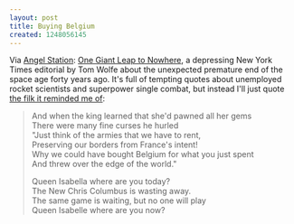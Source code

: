 ```yaml
---
layout: post
title: Buying Belgium
created: 1248056145
---
```

Via [Angel Station](http://walterjonwilliams.blogspot.com/2009/07/philosophers-needed-apply-nasa.html): [One Giant Leap to Nowhere](http://www.nytimes.com/2009/07/19/opinion/19wolfe.html?_r=1&pagewanted=1), a depressing New York Times editorial by Tom Wolfe about the unexpected premature end of the space age forty years ago.  It's full of tempting quotes about unemployed rocket scientists and superpower single combat, but instead I'll just quote [the filk it reminded me of](http://fritterfae.livejournal.com/453005.html):


>And when the king learned that she'd pawned all her gems   
>There were many fine curses he hurled    
>"Just think of the armies that we have to rent,   
>Preserving our borders from France's intent!   
>Why we could have bought Belgium for what you just spent   
>And threw over the edge of the world."    
>
>Queen Isabella where are you today?    
>The New Chris Columbus is wasting away.   
>The same game is waiting, but no one will play   
>Queen Isabelle where are you now?   
